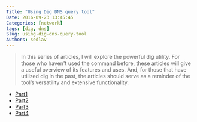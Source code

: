 ```yaml
---
Title: "Using Dig DNS query tool"
Date: 2016-09-23 13:45:45
Categories: [network]
tags: [dig, dns]
Slug: using-dig-dns-query-tool
Authors: sedlav
---
```


> In this series of articles, I will explore the powerful dig utility. For those who haven't used the command before, these articles will give a useful overview of its features and uses. And, for those that have utilized dig in the past, the articles should serve as a reminder of the tool’s versatility and extensive functionality.

* [Part1](https://www.linux.com/learn/dig-dns-part-1)
* [Part2](https://www.linux.com/learn/dig-dns-part-2)
* [Part3](https://www.linux.com/news/dig-dns-part-3)
* [Part4](https://www.linux.com/learn/dig-dns-part-4)
